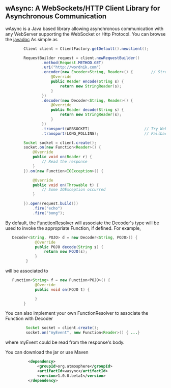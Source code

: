 ## wAsync: A WebSockets/HTTP Client Library for Asynchronous Communication

wAsync is a Java based library allowing asynchronous communication with any WebServer supporting the WebSocket or Http Protocol.
You can browse the [javadoc](http://atmosphere.github.com/wasync/apidocs/) As simple as

```java
        Client client = ClientFactory.getDefault().newclient();

        RequestBuilder request = client.newRequestBuilder()
                .method(Request.METHOD.GET)
                .uri("http://wordnik.com")
                .encoder(new Encoder<String, Reader>() {        // Stream the request body
                    @Override
                    public Reader encode(String s) {
                        return new StringReader(s);
                    }
                })
                .decoder(new Decoder<String, Reader>() {
                    @Override
                    public Reader decode(String s) {
                        return new StringReader(s);
                    }
                })
                .transport(WEBSOCKET)                        // Try WebSocket
                .transport(LONG_POLLING);                    // Fallback to Long-Polling

        Socket socket = client.create();
        socket.on(new Function<Reader>() {
            @Override
            public void on(Reader r) {
                // Read the response
            }
        }).on(new Function<IOException>() {

            @Override
            public void on(Throwable t) {
                // Some IOException occurred
            }

        }).open(request.build())
            .fire("echo")
            .fire("bong");
```
By default, the [FunctionResolver](http://atmosphere.github.com/wasync/apidocs/org/atmosphere/wasync/FunctionResolver.html) will associate the Decoder's type will be used to invoke the appropriate Function, if defined. For
example,

```java
   Decoder<String, POJO> d = new Decoder<String, POJO>() {
             @Override
             public POJO decode(String s) {
                 return new POJO(s);
             }
         }
```
will be associated to
```java
   Function<String> f = new Function<POJO>() {
             @Override
             public void on(POJO t) {

             }
        }
```
You can also implement your own FunctionResolver to associate the Function with Decoder
```java
         Socket socket = client.create();
         socket.on("myEvent", new Function<Reader>() { ...}
```
where myEvent could be read from the response's body.


You can download the jar or use Maven
```xml
          <dependency>
              <groupId>org.atmosphere</groupId>
              <artifactId>wasync</artifactId>
              <version>1.0.0.beta1</version>
          </dependency>

```
